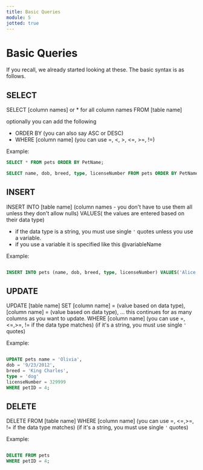 ```yaml
---
title: Basic Queries
module: 5
jotted: true
---
```


# Basic Queries

If you recall, we already started looking at these.  The basic syntax is as follows.

## SELECT

SELECT [column names] or * for all column names FROM [table name]

optionally you can add the following
- ORDER BY (you can also say ASC or DESC)
- WHERE [column name] (you can use =, <, >, <=, >=, !=)

Example:

```sql
SELECT * FROM pets ORDER BY PetName;

SELECT name, dob, breed, type, licenseNumber FROM pets ORDER BY PetName;

```

## INSERT

INSERT INTO [table name] (column names - you don't have to use them all unless they don't allow nulls) VALUES( the values are entered based on their data type)
- if the data type is a string, you must use single `'` quotes unless you use a variable.
- if you use a variable it is specified like this @variableName

Example:

```sql

INSERT INTO pets (name, dob, breed, type, licenseNumber) VALUES('Alice', '7/24/2020', 'Leonberger', 'dog', 3353322);

```

## UPDATE

UPDATE [table name]
SET [column name] = (value based on data type),
[column name] = (value based on data type),
... this continues for as many columns as you want to update.
WHERE [column name] (you can use =, <=,>=, != if the data type matches)
(if it's a string, you must use single `'` quotes)

Example:

```sql

UPDATE pets name = 'Olivia',
dob = '9/23/2012',
breed = 'King Charles',
type = 'dog'
licenseNumber = 329999
WHERE petID = 4;

```

## DELETE

DELETE FROM [table name]
WHERE [column name] (you can use =, <=,>=, != if the data type matches)
(if it's a string, you must use single `'` quotes)

Example:

```sql

DELETE FROM pets 
WHERE petID = 4;

```
